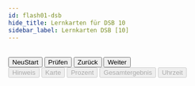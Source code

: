 ```yaml
---
id: flash01-dsb
hide_title: Lernkarten für DSB 10
sidebar_label: Lernkarten DSB [10]
---
```


<!-- Die Frage --> 

<p id="dsaFrage"></p>

<form> 

<!-- Die Antworten -->

<table id="dsaTab1"><!-- CheckBox und dann die Antworten anzeigen -->
	
</table>

<!--Die Knöpfe -->

<div id=dsaTab2><!-- Dann die Knöpfe Start, Prüfen, Zurück und Weiter --->
	<div id="rot">
		<input type="button" class="knopf rot"    id="rotKnopf" value="NeuStart" onClick="initDB(2)"/>
		<input type="button" class="knopf blau"   id="blaKnopf" value="Prüfen"   onClick="dsa01(7)"/>
		<input type="button" class="knopf gruen"  id="gruKnopf" value="Zurück"   onClick="dsa01(8)"/>
		<input type="button" class="knopf orange" id="oraKnopf" value="Weiter"   onClick="dsa01(9)"/>
	</div>
</div>

<!-- Die Ausgaben -->

<div id=dsaTab3>
	<div id="dsaTab3out">
		<input type="button" id="Hinweis"  disabled readonly value="Hinweis"/>       <!--Hinweise aller Art ----------->
		<input type="button" id="lfdKarte" disabled readonly value="Karte"/>         <!--Aktuelle Karte von x Karten--->
		<input type="button" id="Prozent"  disabled readonly value="Prozent"/>       <!--Kartenauswertung in % -------->
		<input type="button" id="Ergebnis" disabled readonly value="Gesamtergebnis"/><!--Gesamtergebnis alle Karten---->
		<input type="button" id="dsaUhr1"  disabled readonly value="Uhrzeit"/>
	</div>
</div>

<!-- Initialisierung ------------>

<p hidden><img src="/img/zur.png" width="20" onload="initDB(2)" /></p> 

</form>

<div id=dsaTab4>

</div>

